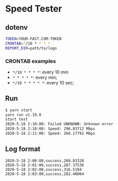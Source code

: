 # Speed Tester

## dotenv

```sh
TOKEN=YOUR-FAST.COM-TOKEN
CRONTAB=*/10 * * * *
REPORT_DIR=path/to/logs
```

### CRONTAB examples

- `*/10 * * * *`: every 10 min
- `* * * * *`: every min;
- `*/10 * * * * *`: every 10 sec;

## Run

```sh
$ yarn start
yarn run v1.19.0
start test
2020-5-18 2:10:00: Failed UNKNOWN: Unknown error
2020-5-18 2:10:00: Speed: 296.83712 Mbps
2020-5-18 2:11:00: Speed: 260.17792 Mbps
```

## Log format

```csv
2020-5-18 2:00:00,success,260.83328
2020-5-18 2:01:00,success,287.37536
2020-5-18 2:02:00,success,316.5184
2020-5-18 2:03:00,success,282.48064
```
